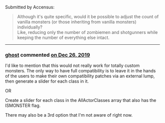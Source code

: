Submitted by Accensus:

> Although it's quite specific, would it be possible to adjust the count of vanilla monsters (or those inheriting from vanilla monsters) individually?  
   Like, reducing only the number of zombiemen and shotgunners while keeping the number of everything else intact.

---

### **[ghost](https://github.com/ghost)** commented [on Dec 26, 2019](https://github.com/mmaulwurff/10.5x/issues/4#issuecomment-568933134)

I'd like to mention that this would not really work for totally custom monsters. The only way to have full compatibility is to leave it in the hands of the users to make their own compatibility patches via an external lump, then generate a slider for each class in it.

OR

Create a slider for each class in the AllActorClasses array that also has the ISMONSTER flag.

There may also be a 3rd option that I'm not aware of right now.